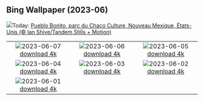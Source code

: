 ## Bing Wallpaper (2023-06)
![](https://www.bing.com/th?id=OHR.ChacoCulture_FR-CA1924685199_UHD.jpg&w=1000)Today: [Pueblo Bonito, parc du Chaco Culture, Nouveau Mexique, États-Unis (© Ian Shive/Tandem Stills + Motion)](https://www.bing.com/th?id=OHR.ChacoCulture_FR-CA1924685199_UHD.jpg)

|      |      |      |
| :----: | :----: | :----: |
|![](https://www.bing.com/th?id=OHR.CliffsEtretat_FR-CA0084475836_UHD.jpg&pid=hp&w=384&h=216&rs=1&c=4)2023-06-07 [download 4k](https://www.bing.com/th?id=OHR.CliffsEtretat_FR-CA0084475836_UHD.jpg)|![](https://www.bing.com/th?id=OHR.PlasticParrotfish_FR-CA9854794938_UHD.jpg&pid=hp&w=384&h=216&rs=1&c=4)2023-06-06 [download 4k](https://www.bing.com/th?id=OHR.PlasticParrotfish_FR-CA9854794938_UHD.jpg)|![](https://www.bing.com/th?id=OHR.MauiBeach_FR-CA8314858293_UHD.jpg&pid=hp&w=384&h=216&rs=1&c=4)2023-06-05 [download 4k](https://www.bing.com/th?id=OHR.MauiBeach_FR-CA8314858293_UHD.jpg)|
|![](https://www.bing.com/th?id=OHR.SouthKaibabTrail_FR-CA7975724655_UHD.jpg&pid=hp&w=384&h=216&rs=1&c=4)2023-06-04 [download 4k](https://www.bing.com/th?id=OHR.SouthKaibabTrail_FR-CA7975724655_UHD.jpg)|![](https://www.bing.com/th?id=OHR.GemsbokNamibia_FR-CA2229051304_UHD.jpg&pid=hp&w=384&h=216&rs=1&c=4)2023-06-03 [download 4k](https://www.bing.com/th?id=OHR.GemsbokNamibia_FR-CA2229051304_UHD.jpg)|![](https://www.bing.com/th?id=OHR.ReefAwareness_FR-CA2502267866_UHD.jpg&pid=hp&w=384&h=216&rs=1&c=4)2023-06-02 [download 4k](https://www.bing.com/th?id=OHR.ReefAwareness_FR-CA2502267866_UHD.jpg)|
|![](https://www.bing.com/th?id=OHR.WorldOtterDay_FR-CA2234387113_UHD.jpg&pid=hp&w=384&h=216&rs=1&c=4)2023-06-01 [download 4k](https://www.bing.com/th?id=OHR.WorldOtterDay_FR-CA2234387113_UHD.jpg)|